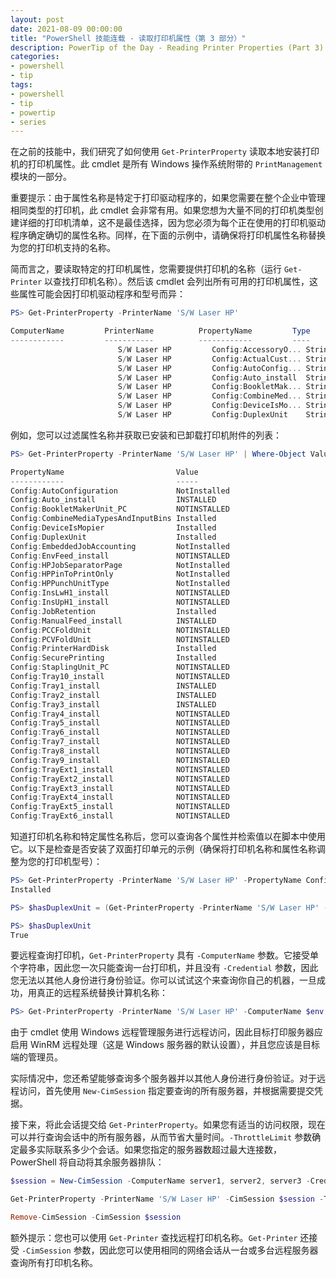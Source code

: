 ```yaml
---
layout: post
date: 2021-08-09 00:00:00
title: "PowerShell 技能连载 - 读取打印机属性（第 3 部分）"
description: PowerTip of the Day - Reading Printer Properties (Part 3)
categories:
- powershell
- tip
tags:
- powershell
- tip
- powertip
- series
---
```

在之前的技能中，我们研究了如何使用 `Get-PrinterProperty` 读取本地安装打印机的打印机属性。此 cmdlet 是所有 Windows 操作系统附带的 `PrintManagement` 模块的一部分。

重要提示：由于属性名称是特定于打印驱动程序的，如果您需要在整个企业中管理相同类型的打印机，此 cmdlet 会非常有用。如果您想为大量不同的打印机类型创建详细的打印机清单，这不是最佳选择，因为您必须为每个正在使用的打印机驱动程序确定确切的属性名称。同样，在下面的示例中，请确保将打印机属性名称替换为您的打印机支持的名称。

简而言之，要读取特定的打印机属性，您需要提供打印机的名称（运行 `Get-Printer` 以查找打印机名称）。然后该 cmdlet 会列出所有可用的打印机属性，这些属性可能会因打印机驱动程序和型号而异：

```powershell
PS> Get-PrinterProperty -PrinterName 'S/W Laser HP'

ComputerName         PrinterName          PropertyName         Type       Value
------------         -----------          ------------         ----       -----
                        S/W Laser HP         Config:AccessoryO... String     500Stapler
                        S/W Laser HP         Config:ActualCust... String     431800_914400
                        S/W Laser HP         Config:AutoConfig... String     NotInstalled
                        S/W Laser HP         Config:Auto_install  String     INSTALLED
                        S/W Laser HP         Config:BookletMak... String     NOTINSTALLED
                        S/W Laser HP         Config:CombineMed... String     Installed
                        S/W Laser HP         Config:DeviceIsMo... String     Installed
                        S/W Laser HP         Config:DuplexUnit    String     Installed
```

例如，您可以过滤属性名称并获取已安装和已卸载打印机附件的列表：

```powershell
PS> Get-PrinterProperty -PrinterName 'S/W Laser HP' | Where-Object Value -like *installed* | Select-Object -Property PropertyName, Value

PropertyName                         Value
------------                         -----
Config:AutoConfiguration             NotInstalled
Config:Auto_install                  INSTALLED
Config:BookletMakerUnit_PC           NOTINSTALLED
Config:CombineMediaTypesAndInputBins Installed
Config:DeviceIsMopier                Installed
Config:DuplexUnit                    Installed
Config:EmbeddedJobAccounting         NotInstalled
Config:EnvFeed_install               NOTINSTALLED
Config:HPJobSeparatorPage            NotInstalled
Config:HPPinToPrintOnly              NotInstalled
Config:HPPunchUnitType               NotInstalled
Config:InsLwH1_install               NOTINSTALLED
Config:InsUpH1_install               NOTINSTALLED
Config:JobRetention                  Installed
Config:ManualFeed_install            INSTALLED
Config:PCCFoldUnit                   NOTINSTALLED
Config:PCVFoldUnit                   NOTINSTALLED
Config:PrinterHardDisk               Installed
Config:SecurePrinting                Installed
Config:StaplingUnit_PC               NOTINSTALLED
Config:Tray10_install                NOTINSTALLED
Config:Tray1_install                 INSTALLED
Config:Tray2_install                 INSTALLED
Config:Tray3_install                 INSTALLED
Config:Tray4_install                 NOTINSTALLED
Config:Tray5_install                 NOTINSTALLED
Config:Tray6_install                 NOTINSTALLED
Config:Tray7_install                 NOTINSTALLED
Config:Tray8_install                 NOTINSTALLED
Config:Tray9_install                 NOTINSTALLED
Config:TrayExt1_install              NOTINSTALLED
Config:TrayExt2_install              NOTINSTALLED
Config:TrayExt3_install              NOTINSTALLED
Config:TrayExt4_install              NOTINSTALLED
Config:TrayExt5_install              NOTINSTALLED
Config:TrayExt6_install              NOTINSTALLED
```

知道打印机名称和特定属性名称后，您可以查询各个属性并检索值以在脚本中使用它。以下是检查是否安装了双面打印单元的示例（确保将打印机名称和属性名称调整为您的打印机型号）：

```powershell
PS> Get-PrinterProperty -PrinterName 'S/W Laser HP' -PropertyName Config:DuplexUnit | Select-Object -ExpandProperty Value
Installed

PS> $hasDuplexUnit = (Get-PrinterProperty -PrinterName 'S/W Laser HP' -PropertyName Config:DuplexUnit).Value -eq 'installed'

PS> $hasDuplexUnit
True
```

要远程查询打印机，`Get-PrinterProperty` 具有 `-ComputerName` 参数。它接受单个字符串，因此您一次只能查询一台打印机，并且没有 `-Credential` 参数，因此您无法以其他人身份进行身份验证。你可以试试这个来查询你自己的机器，一旦成功，用真正的远程系统替换计算机名称：

```powershell
PS> Get-PrinterProperty -PrinterName 'S/W Laser HP' -ComputerName $env:COMPUTERNAME
```

由于 cmdlet 使用 Windows 远程管理服务进行远程访问，因此目标打印服务器应启用 WinRM 远程处理（这是 Windows 服务器的默认设置），并且您应该是目标端的管理员。

实际情况中，您还希望能够查询多个服务器并以其他人身份进行身份验证。对于远程访问，首先使用 `New-CimSession` 指定要查询的所有服务器，并根据需要提交凭据。

接下来，将此会话提交给 `Get-PrinterProperty`。如果您有适当的访问权限，现在可以并行查询会话中的所有服务器，从而节省大量时间。`-ThrottleLimit` 参数确定最多实际联系多少个会话。如果您指定的服务器数超过最大连接数，PowerShell 将自动将其余服务器排队：

```powershell
$session = New-CimSession -ComputerName server1, server2, server3 -Credential mydomain\remotinguser

Get-PrinterProperty -PrinterName 'S/W Laser HP' -CimSession $session -ThrottleLimit 100

Remove-CimSession -CimSession $session
```

额外提示：您也可以使用 `Get-Printer` 查找远程打印机名称。`Get-Printer` 还接受 `-CimSession` 参数，因此您可以使用相同的网络会话从一台或多台远程服务器查询所有打印机名称。
<!--本文国际来源：[Reading Printer Properties (Part 3)](https://community.idera.com/database-tools/powershell/powertips/b/tips/posts/reading-printer-properties-part-3)-->

